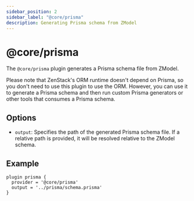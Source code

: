 ```yaml
---
sidebar_position: 2
sidebar_label: "@core/prisma"
description: Generating Prisma schema from ZModel
---
```


# @core/prisma

The `@core/prisma` plugin generates a Prisma schema file from ZModel.

Please note that ZenStack's ORM runtime doesn't depend on Prisma, so you don't need to use this plugin to use the ORM. However, you can use it to generate a Prisma schema and then run custom Prisma generators or other tools that consumes a Prisma schema.

## Options

- `output`: Specifies the path of the generated Prisma schema file. If a relative path is provided, it will be resolved relative to the ZModel schema.

## Example

```zmodel
plugin prisma {
  provider = '@core/prisma'
  output = '../prisma/schema.prisma'
}
```
